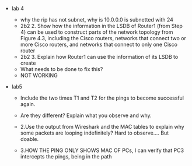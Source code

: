 - lab 4
    - why the rip has not subnet, why is 10.0.0.0 is subnetted with 24
    - 2b2 2. Show how the information in the LSDB of Router1 (from Step 4) can be used to construct parts of the network topology from Figure 4.3, including the Cisco routers, networks that connect two or more Cisco routers, and networks that connect to only one Cisco router
    - 2b2 3. Explain how Router1 can use the information of its LSDB to create
    - What needs to be done to fix this?
    - NOT WORKING

- lab5    
    - Include the two times T1 and T2 for the pings to become successful again.
    - Are they different? Explain what you observe and why. 

    - 2.Use the output from Wireshark and the MAC tables to explain why some packets are looping indefinitely?  Hard to observe…. But doable.

    - 3.HOW THE PING ONLY SHOWS MAC OF PCs, I can verify that PC3 intercepts the pings, being in the path
